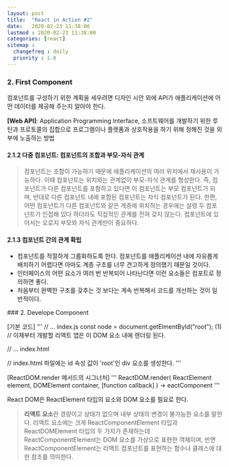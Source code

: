 ```yaml
---
layout: post
title:  "React in Action #2"
date:   2020-02-23 11:38:00 
lastmod : 2020-02-23 11:38:00
categories: [react]
sitemap :
  changefreq : daily
  priority : 1.0
---
```


### 2. First Component
컴포넌트를 구성하기 위한 계획을 세우려면 디자인 시안 외에 API가 애플리케이션에 어떤 데이터를 제공해 주는지 알아야 한다.

**[Web API]**: Application Programming Interface,
소프트웨어를 개발하기 위한 루틴과 프로토콜의 집합으로 프로그램이나 플랫폼과 상호작용을 하기 위해 정해진 것을 외부에 노출하는 방법

#### 2.1.2 다중 컴포넌트: 컴포넌트의 조합과 부모-자식 관계
> 컴포넌트는 조합이 가능하기 때문에 애플리케이션의 여러 위치에서 재사용이 가능하다. 이때 컴포넌트는 위치와는 관계없이 부모-자식 관계를 형성한다. 즉, 컴포넌트가 다른 컴포넌트를 포함하고 있다면 이 컴포넌트는 부모 컴포넌트가 되며, 반대로 다른 컴포넌트 내에 포함된 컴포넌트는 자식 컴포넌트가 된다. 한편, 어떤 컴포넌트가 다른 컴포넌트와 같은 계층에 위치하는 경우에는 설령 두 컴포넌트가 인접해 있다 하더라도 직접적인 관계를 전혀 갖지 않는다. 컴포넌트에 있어서는 오로지 부모와 자식 관계만이 중요하다.

#### 2.1.3 컴포넌트 간의 관계 확립
+ 컴포넌트를 적절하게 그룹화하도록 한다. 컴포넌트를 애플리케이션 내에 자유롭게 배치하기 어렵다면 아마도 계층 구조를 너무 견고하게 정의했기 때문일 것이다.
+ 인터페이스의 어떤 요소가 여러 번 반복되어 나타난다면 이런 요소들은 컴포트로 정의하면 좋다.
+ 처음부터 완벽한 구조를 갖추는 것 보다는 계속 반복해서 코드를 개선하는 것이 일반적이다.

<div class="divider"></div>
### 2. Develope Component

[기본 코드]
'''
// ... index.js
const node = document.getElmentById("root"); (1)
// 이제부터 개발할 리액트 앱은 이 DOM 요소 내에 렌더링 된다.

// ... index.html
<div id="root"></div>
// index.html 파일에는 id 속성 값이 'root'인 div 요소를 생성한다.
'''

[ReactDOM.render 메서드의 시그너처]
'''
ReactDOM.render(
  ReactElement element,
  DOMElement container,
  [function callback]
) -> eactComponent
'''

React DOM은 ReactElement 타입의 요소와 DOM 요소를 필요로 한다.
> **리액트 요소**란 경량이고 상태가 없으며 내부 상태의 변경이 불가능한 요소를 말한다.
리액트 요소에는 크게 ReactComponentElement 타입과 ReactDOMElement 타입의 두 가지가 존재하는데 ReactComponentElement는 DOM 요소를 가상으로 표현한 객체이며, 반면 ReactComponentElement는 리액트 컴포넌트를 표현하는 함수나 클래스에 대한 참조를 의미한다.










